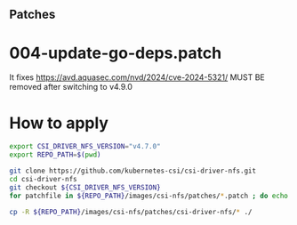 ## Patches

# 004-update-go-deps.patch

It fixes https://avd.aquasec.com/nvd/2024/cve-2024-5321/
MUST BE removed after switching to v4.9.0

# How to apply

```bash
export CSI_DRIVER_NFS_VERSION="v4.7.0"
export REPO_PATH=$(pwd)

git clone https://github.com/kubernetes-csi/csi-driver-nfs.git
cd csi-driver-nfs
git checkout ${CSI_DRIVER_NFS_VERSION}
for patchfile in ${REPO_PATH}/images/csi-nfs/patches/*.patch ; do echo "Apply ${patchfile} ... "; git apply ${patchfile}; done

cp -R ${REPO_PATH}/images/csi-nfs/patches/csi-driver-nfs/* ./
```

